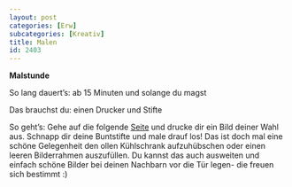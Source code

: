 ```yaml
---
layout: post
categories: [Erw]
subcategories: [Kreativ]
title: Malen
id: 2403
---
```

**Malstunde**

So lang dauert’s: ab 15 Minuten und solange du magst

Das brauchst du: einen Drucker und Stifte

So geht’s: Gehe auf die folgende [Seite](https://www.illustratoren-gegen-corona.de/) und drucke dir ein Bild deiner Wahl aus. Schnapp dir deine Buntstifte und male drauf los! Das ist doch mal eine schöne Gelegenheit den ollen Kühlschrank aufzuhübschen oder einen leeren Bilderrahmen auszufüllen. Du kannst das auch ausweiten und einfach schöne Bilder bei deinen Nachbarn vor die Tür legen- die freuen sich bestimmt :) 
